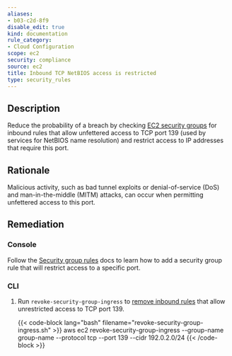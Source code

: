 ```yaml
---
aliases:
- b03-c2d-8f9
disable_edit: true
kind: documentation
rule_category:
- Cloud Configuration
scope: ec2
security: compliance
source: ec2
title: Inbound TCP NetBIOS access is restricted
type: security_rules
---
```


## Description

Reduce the probability of a breach by checking [EC2 security groups][1] for inbound rules that allow unfettered access to TCP port 139 (used by services for NetBIOS name resolution) and restrict access to IP addresses that require this port.

## Rationale

Malicious activity, such as bad tunnel exploits or denial-of-service (DoS) and man-in-the-middle (MITM) attacks, can occur when permitting unfettered access to this port.

## Remediation

### Console

Follow the [Security group rules][2] docs to learn how to add a security group rule that will restrict access to a specific port.

### CLI

1. Run `revoke-security-group-ingress` to [remove inbound rules][3] that allow unrestricted access to TCP port 139.

    {{< code-block lang="bash" filename="revoke-security-group-ingress.sh" >}}
    aws ec2 revoke-security-group-ingress
        --group-name group-name
        --protocol tcp
        --port 139
        --cidr 192.0.2.0/24
    {{< /code-block >}}

[1]: https://docs.aws.amazon.com/vpc/latest/userguide/VPC_SecurityGroups.html
[2]: https://docs.aws.amazon.com/vpc/latest/userguide/VPC_SecurityGroups.html#SecurityGroupRules
[3]: https://awscli.amazonaws.com/v2/documentation/api/latest/reference/ec2/revoke-security-group-ingress.html
